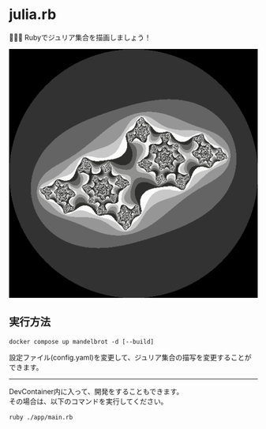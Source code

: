 # julia.rb

🍷🍷🍷 Rubyでジュリア集合を描画しましょう！  

![成果物](./docs/img/fruit.png)  

## 実行方法

```shell
docker compose up mandelbrot -d [--build]
```

設定ファイル(config.yaml)を変更して、ジュリア集合の描写を変更することができます。  

---

DevContainer内に入って、開発をすることもできます。  
その場合は、以下のコマンドを実行してください。  

```shell
ruby ./app/main.rb
```
